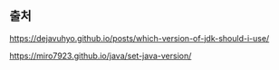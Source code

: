 ## 출처

https://dejavuhyo.github.io/posts/which-version-of-jdk-should-i-use/

https://miro7923.github.io/java/set-java-version/